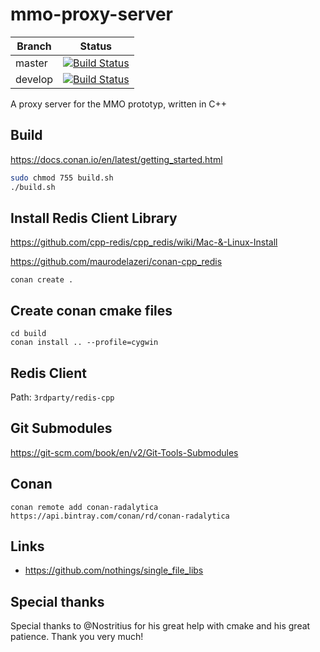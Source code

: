 # mmo-proxy-server

Branch|Status
---|---
master|[![Build Status](https://travis-ci.org/MMOPrototyp/mmo-proxy-server.svg?branch=master)](https://travis-ci.org/MMOPrototyp/mmo-proxy-server)
develop|[![Build Status](https://travis-ci.org/MMOPrototyp/mmo-proxy-server.svg?branch=develop)](https://travis-ci.org/MMOPrototyp/mmo-proxy-server)

A proxy server for the MMO prototyp, written in C++

## Build

https://docs.conan.io/en/latest/getting_started.html

```bash
sudo chmod 755 build.sh
./build.sh
```

## Install Redis Client Library

https://github.com/cpp-redis/cpp_redis/wiki/Mac-&-Linux-Install

https://github.com/maurodelazeri/conan-cpp_redis

```
conan create .
```

## Create conan cmake files

```shell script
cd build
conan install .. --profile=cygwin
```

## Redis Client

Path: `3rdparty/redis-cpp`

## Git Submodules

https://git-scm.com/book/en/v2/Git-Tools-Submodules

## Conan

```shell script
conan remote add conan-radalytica https://api.bintray.com/conan/rd/conan-radalytica
```

## Links

  - https://github.com/nothings/single_file_libs

## Special thanks

Special thanks to @Nostritius for his great help with cmake and his great patience. Thank you very much!
